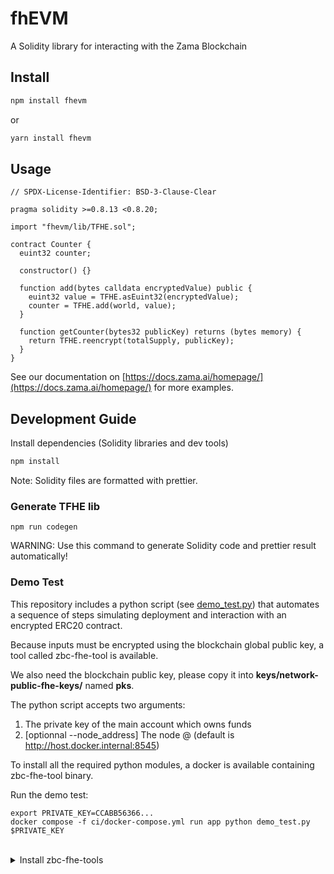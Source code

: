 # fhEVM

A Solidity library for interacting with the Zama Blockchain

## Install

```bash
npm install fhevm
```

or

```bash
yarn install fhevm
```

## Usage

```solidity
// SPDX-License-Identifier: BSD-3-Clause-Clear

pragma solidity >=0.8.13 <0.8.20;

import "fhevm/lib/TFHE.sol";

contract Counter {
  euint32 counter;

  constructor() {}

  function add(bytes calldata encryptedValue) public {
    euint32 value = TFHE.asEuint32(encryptedValue);
    counter = TFHE.add(world, value);
  }

  function getCounter(bytes32 publicKey) returns (bytes memory) {
    return TFHE.reencrypt(totalSupply, publicKey);
  }
}
```

See our documentation on [https://docs.zama.ai/homepage/](https://docs.zama.ai/homepage/) for more examples.

## Development Guide

Install dependencies (Solidity libraries and dev tools)

```bash
npm install
```

Note: Solidity files are formatted with prettier.

### Generate TFHE lib

```
npm run codegen
```

WARNING: Use this command to generate Solidity code and prettier result automatically!

### Demo Test

This repository includes a python script (see [demo_test.py](demo_test.py)) that automates a sequence of steps simulating deployment and interaction with an encrypted ERC20 contract.

Because inputs must be encrypted using the blockchain global public key, a tool called zbc-fhe-tool is available.

We also need the blockchain public key, please copy it into **keys/network-public-fhe-keys/** named **pks**.

The python script accepts two arguments:

1. The private key of the main account which owns funds
2. [optionnal --node_address] The node @ (default is http://host.docker.internal:8545)

To install all the required python modules, a docker is available containing zbc-fhe-tool binary.

Run the demo test:

```
export PRIVATE_KEY=CCABB56366...
docker compose -f ci/docker-compose.yml run app python demo_test.py $PRIVATE_KEY
```

<br />
<details>
  <summary>Install zbc-fhe-tools</summary>
<br />

```
make install-zbc-fhe-tool
```

#The binary will be available at **work_dir/zbc-fhe-tool/target/release/zbc-fhe-tool**

</details>
<br />
